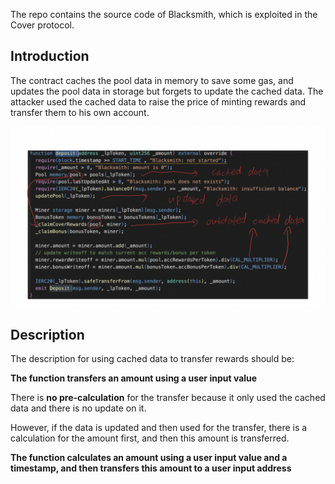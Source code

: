 The repo contains the source code of Blacksmith, which is exploited in the Cover protocol.



## Introduction

The contract caches the pool data in memory to save some gas, and updates the pool data in storage but forgets to update the cached data. The attacker used the cached data to raise the price of minting rewards and transfer them to his own account.

<img src="../img/mint.png" style="zoom:50%;" />



## Description

The description for using cached data to transfer rewards should be:

**The function transfers an amount using a user input value**

There is **no pre-calculation** for the transfer because it only used the cached data and there is no update on it.



However, if the data is updated and then used for the transfer, there is a calculation for the amount first, and then this amount is transferred.



**The function calculates an amount using a user input value and a timestamp, and then transfers this amount to a user input address**
